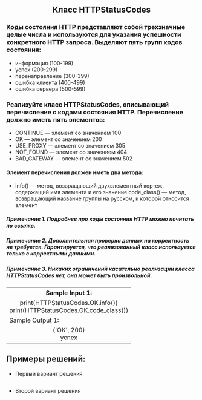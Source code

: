 <h2 style="text-align:center">Класс HTTPStatusCodes</h2>

### Коды состояния HTTP представляют собой трехзначные целые числа и используются для указания успешности конкретного HTTP запроса. Выделяют пять групп кодов состояния:

* информация (100-199)
* успех (200-299)
* перенаправление (300-399)
* ошибка клиента (400-499)
* ошибка сервера (500-599)
### Реализуйте класс HTTPStatusCodes, описывающий перечисление с  кодами состояния HTTP. Перечисление должно иметь пять элементов:

* CONTINUE — элемент со значением 100
* OK — элемент со значением 200
* USE_PROXY — элемент со значением 305
* NOT_FOUND — элемент со значением 404
* BAD_GATEWAY — элемент со значением 502
#### Элемент перечисления должен иметь два метода:

* info() — метод, возвращающий двухэлементный кортеж, содержащий имя элемента и его значение
code_class() — метод, возвращающий название группы на русском, к которой относится элемент
##### Примечание 1. Подробнее про коды состояния HTTP можно почитать по ссылке.

##### Примечание 2. Дополнительная проверка данных на корректность не требуется. Гарантируется, что реализованный класс используется только с корректными данными.

##### Примечание 3. Никаких ограничений касательно реализации класса HTTPStatusCodes нет, она может быть произвольной.

<table align="center">
  <tbody>
    <tr>
      <th>Sample Input 1: </th>
    </tr>
    <tr>
      <td align="center">print(HTTPStatusCodes.OK.info())<br>
                          print(HTTPStatusCodes.OK.code_class())<br></td>
    </tr>
    <tr>
      <td>Sample Output 1:</td>
      </tr>
    <tr>
      <td align="center">
                        ('OK', 200)<br>
                        успех<br>
      </td>
    </tr>
  </tbody>
</table>



## Примеры решений:
* Первый вариант решения
```python

```
* Второй вариант решения

```python

```


